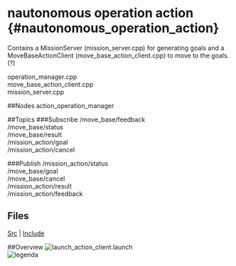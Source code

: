 # nautonomous operation action {#nautonomous_operation_action}
Contains a MissionServer (mission_server.cpp) for generating goals and a MoveBaseActionClient (move_base_action_client.cpp) to move to the goals. (?)


operation_manager.cpp <br />
move_base_action_client.cpp <br />
mission_server.cpp

##Nodes
action_operation_manager

##Topics
###Subscribe
/move_base/feedback <br />
/move_base/status <br />
/move_base/result <br />
/mission_action/goal <br />
/mission_action/cancel <br />

###Publish
/mission_action/status <br />
/move_base/goal <br />
/move_base/cancel <br />
/mission_action/result <br />
/mission_action/feedback


## Files
[Src](../../doxygen_nautonomous/html/dir_4427628519c91f4e3c80ab0755fad9e1.html) | [Include](../../doxygen_nautonomous/html/dir_a7ed21d1c4d0824279af0883323bf173.html)

##Overview
![launch_action_client.launch](../images/launch_action_client.png)
<br />
![legenda](../images/legenda.png)


